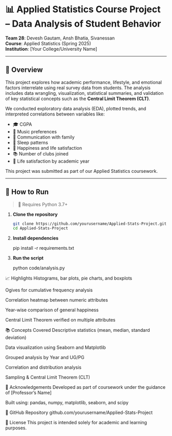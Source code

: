 # 📊 Applied Statistics Course Project – Data Analysis of Student Behavior

**Team 28**: Devesh Gautam, Ansh Bhatia, Sivanessan  
**Course**: Applied Statistics (Spring 2025)  
**Institution**: [Your College/University Name]

---

## 📘 Overview

This project explores how academic performance, lifestyle, and emotional factors interrelate using real survey data from students. The analysis includes data wrangling, visualization, statistical summaries, and validation of key statistical concepts such as the **Central Limit Theorem (CLT)**.

We conducted exploratory data analysis (EDA), plotted trends, and interpreted correlations between variables like:

- 🎓 CGPA  
- 🎵 Music preferences  
- 💬 Communication with family  
- 🌙 Sleep patterns  
- 🧠 Happiness and life satisfaction  
- 📚 Number of clubs joined  
- 🧭 Life satisfaction by academic year

This project was submitted as part of our Applied Statistics coursework.

---

## 🚀 How to Run

> 📌 Requires Python 3.7+

1. **Clone the repository**
   ```bash
   git clone https://github.com/yourusername/Applied-Stats-Project.git
   cd Applied-Stats-Project

2. **Install dependencies**

    pip install -r requirements.txt

3. **Run the script**

    python code/analysis.py

📈 Highlights
Histograms, bar plots, pie charts, and boxplots

Ogives for cumulative frequency analysis

Correlation heatmap between numeric attributes

Year-wise comparison of general happiness

Central Limit Theorem verified on multiple attributes

📚 Concepts Covered
Descriptive statistics (mean, median, standard deviation)

Data visualization using Seaborn and Matplotlib

Grouped analysis by Year and UG/PG

Correlation and distribution analysis

Sampling & Central Limit Theorem (CLT)

🙌 Acknowledgements
Developed as part of coursework under the guidance of [Professor’s Name]

Built using: pandas, numpy, matplotlib, seaborn, and scipy

🔗 GitHub Repository
github.com/yourusername/Applied-Stats-Project

📝 License
This project is intended solely for academic and learning purposes.